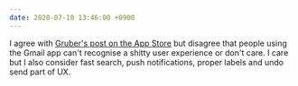 ```yaml
---
date: 2020-07-10 13:46:00 +0900
---
```


I agree with [Gruber's post on the App Store](https://daringfireball.net/2020/07/app_store_moment_of_clarity) but disagree that people using the Gmail app can't recognise a shitty user experience or don't care. I care but I also consider fast search, push notifications, proper labels and undo send part of UX.
